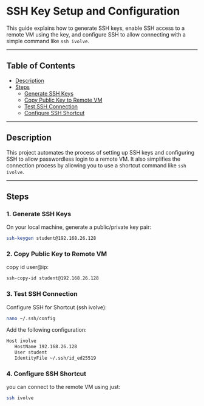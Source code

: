 # SSH Key Setup and Configuration

This guide explains how to generate SSH keys, enable SSH access to a remote VM using the key, and configure SSH to allow connecting with a simple command like `ssh ivolve`.

---

## Table of Contents
- [Description](#description)
- [Steps](#steps)
  - [Generate SSH Keys](#1-generate-ssh-keys)
  - [Copy Public Key to Remote VM](#2-copy-public-key-to-remote-vm)
  - [Test SSH Connection](#3-test-ssh-connection)
  - [Configure SSH Shortcut](#4-configure-ssh-shortcut)

---

## Description
This project automates the process of setting up SSH keys and configuring SSH to allow passwordless login to a remote VM. It also simplifies the connection process by allowing you to use a shortcut command like `ssh ivolve`.

---

## Steps

### 1. Generate SSH Keys
 On your local machine, generate a public/private key pair:
 ```bash
 ssh-keygen student@192.168.26.128
```
### 2. Copy Public Key to Remote VM
 copy id user@ip:
 ```bash
 ssh-copy-id student@192.168.26.128
```
### 3. Test SSH Connection
 Configure SSH for Shortcut (ssh ivolve):
 ```bash
 nano ~/.ssh/config
```
 Add the following configuration:
 ```bash
 Host ivolve
    HostName 192.168.26.128
    User student
    IdentityFile ~/.ssh/id_ed25519
```
### 4. Configure SSH Shortcut
 you can connect to the remote VM using just:
 ```bash
 ssh ivolve
 ```